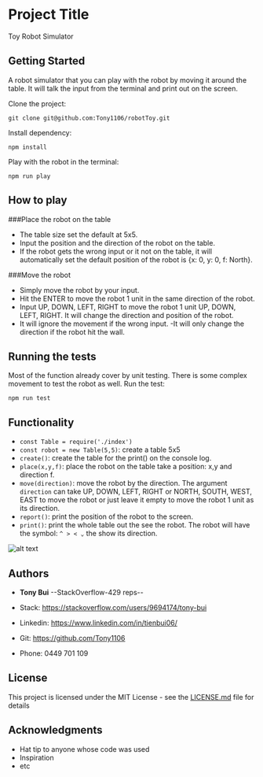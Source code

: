 # Project Title

Toy Robot Simulator

## Getting Started

A robot simulator that you can play with the robot by moving it around the table. It will talk the input from the terminal and print out on the screen.

Clone the project:

```
git clone git@github.com:Tony1106/robotToy.git
```

Install dependency:

```
npm install
```

Play with the robot in the terminal:

```
npm run play
```

## How to play

###Place the robot on the table

- The table size set the default at 5x5.
- Input the position and the direction of the robot on the table.
- If the robot gets the wrong input or it not on the table, it will automatically set the default position of the robot is {x: 0, y: 0, f: North}.

###Move the robot

- Simply move the robot by your input.
- Hit the ENTER to move the robot 1 unit in the same direction of the robot.
- Input UP, DOWN, LEFT, RIGHT to move the robot 1 unit UP, DOWN, LEFT, RIGHT. It will change the direction and position of the robot.
- It will ignore the movement if the wrong input.
  -It will only change the direction if the robot hit the wall.

## Running the tests

Most of the function already cover by unit testing.
There is some complex movement to test the robot as well.
Run the test:

```
npm run test
```

## Functionality

- `const Table = require('./index')`
- `const robot = new Table(5,5)`: create a table 5x5
- `create()`: create the table for the print() on the console log.
- `place(x,y,f)`: place the robot on the table take a position: x,y and direction f.
- `move(direction)`: move the robot by the direction. The argument `direction` can take UP, DOWN, LEFT, RIGHT or NORTH, SOUTH, WEST, EAST to move the robot or just leave it empty to move the robot 1 unit as its direction.
- `report()`: print the position of the robot to the screen.
- `print()`: print the whole table out the see the robot. The robot will have the symbol: `^ > < ⌄` the show its direction.

![alt text](https://imgur.com/tbtITnZ)

## Authors

- **Tony Bui** --StackOverflow-429 reps--
- Stack: https://stackoverflow.com/users/9694174/tony-bui

- Linkedin: https://www.linkedin.com/in/tienbui06/

- Git: https://github.com/Tony1106
- Phone: 0449 701 109

## License

This project is licensed under the MIT License - see the [LICENSE.md](LICENSE.md) file for details

## Acknowledgments

- Hat tip to anyone whose code was used
- Inspiration
- etc
